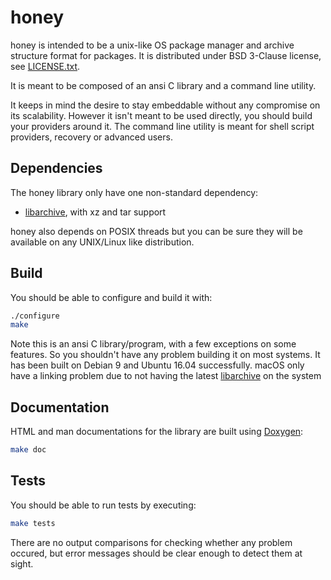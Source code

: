 # honey
  
honey is intended to be a unix-like OS package manager and
archive structure format for packages. It is distributed under BSD 3-Clause
license, see [LICENSE.txt](https://github.com/ValentinDebon/honey/blob/master/LICENSE.txt).

It is meant to be composed of an ansi C library and
a command line utility.

It keeps in mind the desire to stay embeddable without
any compromise on its scalability. However it isn't
meant to be used directly, you should build your
providers around it. The command line utility is meant for
shell script providers, recovery or advanced users.

## Dependencies

The honey library only have one non-standard dependency:
- [libarchive](https://github.com/libarchive/libarchive), with xz and tar support

honey also depends on POSIX threads but you can be sure they
will be available on any UNIX/Linux like distribution.

## Build

You should be able to configure and build it with:
```sh
./configure
make
```
Note this is an ansi C library/program,
with a few exceptions on some features. So you
shouldn't have any problem building it on most systems.
It has been built on Debian 9 and Ubuntu 16.04 successfully.
macOS only have a linking problem due to not having the latest
[libarchive](https://github.com/libarchive/libarchive) on the system

## Documentation

HTML and man documentations for the library are built using
[Doxygen](https://github.com/doxygen/doxygen):
```sh
make doc
```

## Tests

You should be able to run tests by executing:
```sh
make tests
```
There are no output comparisons for checking whether any
problem occured, but error messages should be clear enough
to detect them at sight.
